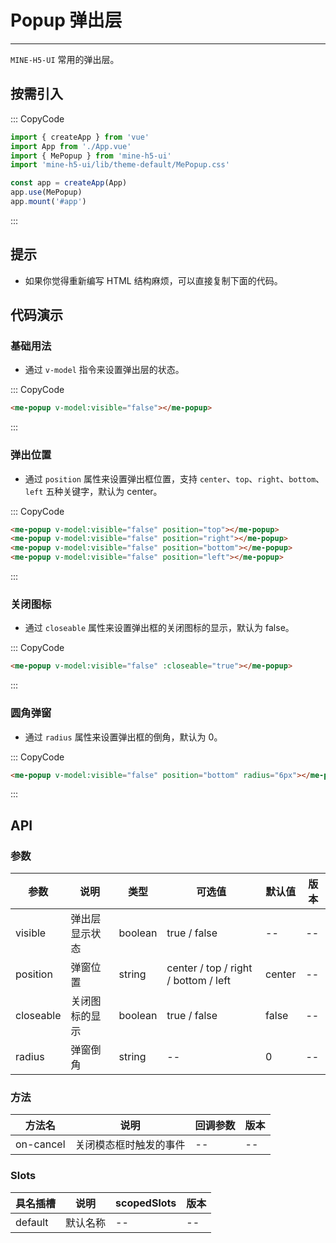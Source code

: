# Popup 弹出层

---

`MINE-H5-UI` 常用的弹出层。

## 按需引入

::: CopyCode

```JavaScript
import { createApp } from 'vue'
import App from './App.vue'
import { MePopup } from 'mine-h5-ui'
import 'mine-h5-ui/lib/theme-default/MePopup.css'

const app = createApp(App)
app.use(MePopup)
app.mount('#app')
```

:::

## 提示

- 如果你觉得重新编写 HTML 结构麻烦，可以直接复制下面的代码。

## 代码演示

### 基础用法

- 通过 `v-model` 指令来设置弹出层的状态。

::: CopyCode

```HTML
<me-popup v-model:visible="false"></me-popup>
```

:::

### 弹出位置

- 通过 `position` 属性来设置弹出框位置，支持 `center`、`top`、`right`、`bottom`、`left` 五种关键字，默认为 center。

::: CopyCode

```HTML
<me-popup v-model:visible="false" position="top"></me-popup>
<me-popup v-model:visible="false" position="right"></me-popup>
<me-popup v-model:visible="false" position="bottom"></me-popup>
<me-popup v-model:visible="false" position="left"></me-popup>
```

:::

### 关闭图标

- 通过 `closeable` 属性来设置弹出框的关闭图标的显示，默认为 false。

::: CopyCode

```HTML
<me-popup v-model:visible="false" :closeable="true"></me-popup>
```

:::

### 圆角弹窗

- 通过 `radius` 属性来设置弹出框的倒角，默认为 0。

::: CopyCode

```HTML
<me-popup v-model:visible="false" position="bottom" radius="6px"></me-popup>
```

:::

## API

### 参数

| 参数      | 说明           | 类型    | 可选值                               | 默认值 | 版本 |
| --------- | -------------- | ------- | ------------------------------------ | ------ | ---- |
| visible   | 弹出层显示状态 | boolean | true / false                         | --     | --   |
| position  | 弹窗位置       | string  | center / top / right / bottom / left | center | --   |
| closeable | 关闭图标的显示 | boolean | true / false                         | false  | --   |
| radius    | 弹窗倒角       | string  | --                                   | 0      | --   |

### 方法

| 方法名    | 说明                   | 回调参数 | 版本 |
| --------- | ---------------------- | -------- | ---- |
| on-cancel | 关闭模态框时触发的事件 | --       | --   |

### Slots

| 具名插槽 | 说明     | scopedSlots | 版本 |
| -------- | -------- | ----------- | ---- |
| default  | 默认名称 | --          | --   |
